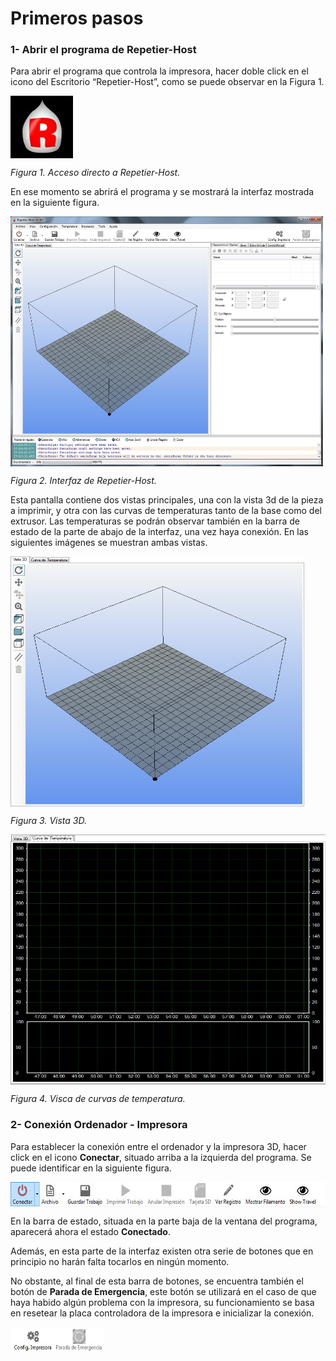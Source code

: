 # Primeros pasos


### 1- **Abrir el programa de Repetier-Host**


Para abrir el programa que controla la impresora, hacer doble click en el icono del Escritorio  “Repetier-Host”, como se puede observar en la Figura 1.

<img src="rh.jpg" alt="rh" height="100" width="100" align="middle">

*Figura 1. Acceso directo a Repetier-Host.*

En ese momento se abrirá el programa y se mostrará la interfaz mostrada en la siguiente figura.

<img src="irh.jpg" alt="irh" height="400" width="500" align="middle">

*Figura 2. Interfaz de Repetier-Host.*

Esta pantalla contiene dos vistas principales, una con la vista 3d de la pieza a imprimir, y otra con las curvas de temperaturas tanto de la base como del extrusor. Las temperaturas se podrán observar también en la barra de estado de la parte de abajo de la interfaz, una vez haya conexión.
En las siguientes imágenes se muestran ambas vistas.

<img src="i1.jpg" alt="i1" height="400" width="470" align="middle">

*Figura 3. Vista 3D.*

<img src="i2.jpg" alt="i2" height="400" width="600" align="middle">

*Figura 4. Visca de curvas de temperatura.*



### 2- **Conexión Ordenador - Impresora**



Para establecer la conexión entre el ordenador y la impresora 3D, hacer click en el icono **Conectar**, situado arriba a la izquierda del programa. Se puede identificar en la siguiente figura.

<img src="A.jpg" alt="i2" height="40" width="600" align="middle">
 
En la barra de estado, situada en la parte baja de la ventana del programa, aparecerá ahora el estado **Conectado**.

Además, en esta parte de la interfaz existen otra serie de botones que en principio no harán falta tocarlos en ningún momento.

No obstante, al final de esta barra de botones, se encuentra también el botón de **Parada de Emergencia**, este botón se utilizará en el caso de que haya habido algún problema con la impresora, su funcionamiento se basa en resetear la placa controladora de la impresora e inicializar la conexión.

<img src="B.jpg" alt="i2" height="40" width="150" align="middle">









